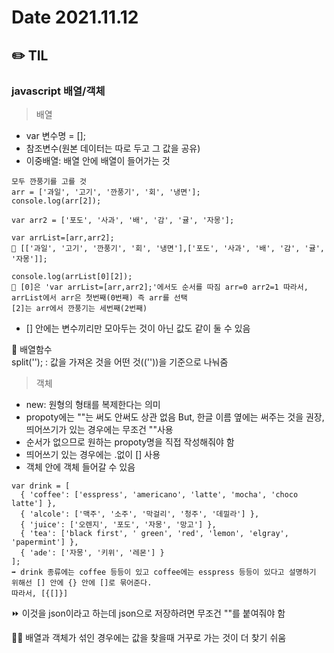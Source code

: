 # Date 2021.11.12
## ✏️ TIL
### javascript 배열/객체
>배열

- var 변수명 = [];
- 참조변수(원본 데이터는 따로 두고 그 값을 공유)
- 이중배열: 배열 안에 배열이 들어가는 것
```
모두 깐풍기를 고를 것
arr = ['과일', '고기', '깐풍기', '회', '냉면'];
console.log(arr[2]);

var arr2 = ['포도', '사과', '배', '감', '귤', '자몽'];

var arrList=[arr,arr2];
🧩 [['과일', '고기', '깐풍기', '회', '냉면'],['포도', '사과', '배', '감', '귤', '자몽']];

console.log(arrList[0][2]);
🧩 [0]은 'var arrList=[arr,arr2];'에서도 순서를 따짐 arr=0 arr2=1 따라서, arrList에서 arr은 첫번째(0번째) 즉 arr를 선택
[2]는 arr에서 깐풍기는 세번째(2번째)
```
- [] 안에는 변수끼리만 모아두는 것이 아닌 값도 같이 둘 수 있음

📎 배열함수<br />
split(''); : 값을 가져온 것을 어떤 것((''))을 기준으로 나눠줌

>객체

- new: 원형의 형태를 복제한다는 의미
- propoty에는 ""는 써도 안써도 상관 없음 But, 한글 이름 옆에는 써주는 것을 권장, 띄어쓰기가 있는 경우에는 무조건 ""사용
- 순서가 없으므로 원하는 propoty명을 직접 작성해줘야 함
- 띄어쓰기 있는 경우에는 .없이 [] 사용
- 객체 안에 객체 들어갈 수 있음
```
var drink = [
  { 'coffee': ['esspress', 'americano', 'latte', 'mocha', 'choco latte'] },
  { 'alcole': ['맥주', '소주', '막걸리', '청주', '데낄라'] },
  { 'juice': ['오렌지', '포도', '자몽', '망고'] },
  { 'tea': ['black first', ' green', 'red', 'lemon', 'elgray', 'papermint'] },
  { 'ade': ['자몽', '키위', '레몬'] }
];
➡️ drink 종류에는 coffee 등등이 있고 coffee에는 esspress 등등이 있다고 설명하기 위해선 [] 안에 {} 안에 []로 묶어준다.
따라서, [{[]}]
```
⏩ 이것을 json이라고 하는데 json으로 저장하려면 무조건 ""를 붙여줘야 함

✋🏻 배열과 객체가 섞인 경우에는 값을 찾을때 거꾸로 가는 것이 더 찾기 쉬움